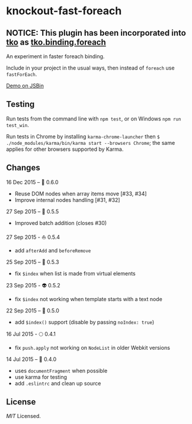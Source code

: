 ﻿knockout-fast-foreach
=====================

## NOTICE: This plugin has been incorporated into [tko](https://github.com/knockout/tko) as [tko.binding.foreach](https://github.com/knockout/tko.binding.foreach)

An experiment in faster foreach binding.

Include in your project in the usual ways, then instead of `foreach` use
`fastForEach`.

[Demo on JSBin](http://jsbin.com/dakihezega/2)

Testing
---

Run tests from the command line with `npm test`, or on Windows `npm run test_win`.


Run tests in Chrome by installing `karma-chrome-launcher` then
`$ ./node_modules/karma/bin/karma start --browsers Chrome`; the same applies
for other browsers supported by Karma.

Changes
---
16 Dec 2015 – 🔭 0.6.0
  - Reuse DOM nodes when array items move [#33, #34]
  - Improve internal nodes handling [#31, #32]

27 Sep 2015 – 📇 0.5.5
  - Improved batch addition (closes #30)

27 Sep 2015 - ⛵️  0.5.4
  - add `afterAdd` and `beforeRemove`

25 Sep 2015 – 🍭 0.5.3
  - fix `$index` when list is made from virtual elements

23 Sep 2015 - 👽 0.5.2
  - fix `$index` not working when template starts with a text node

22 Sep 2015 – 🐝 0.5.0
  - add `$index()` support (disable by passing `noIndex: true`)

16 Jul 2015 - 🌕  0.4.1
  - fix `push.apply` not working on `NodeList` in older Webkit versions

14 Jul 2015 – 🎂 0.4.0
  - uses `documentFragment` when possible
  - use karma for testing
  - add `.eslintrc` and clean up source

License
---

*MIT* Licensed.
